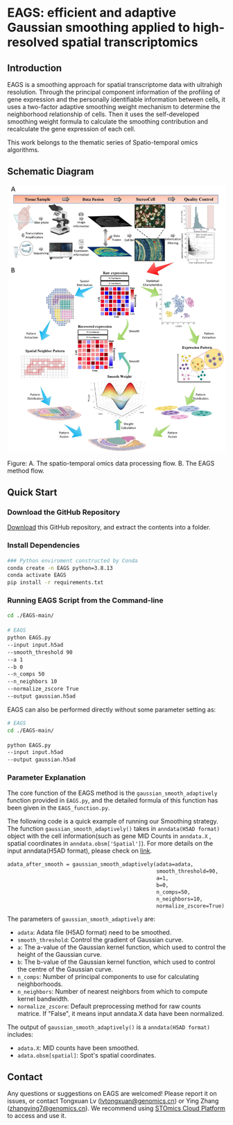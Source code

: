 # EAGS: efficient and adaptive Gaussian smoothing applied to high-resolved spatial transcriptomics
## Introduction
EAGS is a smoothing approach for spatial transcriptome data with ultrahigh resolution. 
Through the principal component information of the profiling of gene expression and the 
personally identifiable information between cells, it uses a two-factor adaptive smoothing 
weight mechanism to determine the neighborhood relationship of cells. Then it uses the 
self-developed smoothing weight formula to calculate the smoothing contribution and 
recalculate the gene expression of each cell.

This work belongs to the thematic series of Spatio-temporal omics algorithms.
## Schematic Diagram
![img.png](img/fig1.jpg)

Figure: A. The spatio-temporal omics data processing flow. B. The EAGS method flow.


## Quick Start

### Download the GitHub Repository
[Download](https://github.com/STOmics/EAGS/archive/refs/heads/main.zip) this GitHub repository, and extract the contents into a folder.


### Install Dependencies
```bash
### Python enviroment constructed by Conda
conda create -n EAGS python=3.8.13
conda activate EAGS
pip install -r requirements.txt
```

### Running EAGS Script from the Command-line

```bash
cd ./EAGS-main/

# EAGS
python EAGS.py
--input input.h5ad
--smooth_threshold 90
--a 1
--b 0
--n_comps 50
--n_neighbors 10
--normalize_zscore True
--output gaussian.h5ad
```

EAGS can also be performed directly without some parameter setting as:
```bash
# EAGS
cd ./EAGS-main/

python EAGS.py
--input input.h5ad
--output gaussian.h5ad
```

### Parameter Explanation

The core function of the EAGS method is the `gaussian_smooth_adaptively` function provided in `EAGS.py`, and the 
detailed formula of this function has been given in the `EAGS_function.py`.

The following code is a quick example of running our Smoothing strategy. The function `gaussian_smooth_adaptively()` takes 
in `anndata(H5AD format)` 
object with the cell information(such as gene MID Counts in `anndata.X` , spatial coordinates in `anndata.obsm['Spatial']`). 
For more details on the input anndata(H5AD format), please check on [link](https://anndata.readthedocs.io/en/latest/).

    adata_after_smooth = gaussian_smooth_adaptively(adata=adata,
                                                    smooth_threshold=90,
                                                    a=1,
                                                    b=0,
                                                    n_comps=50,
                                                    n_neighbors=10,
                                                    normalize_zscore=True)

The parameters of  `gaussian_smooth_adaptively` are:
- `adata`: Adata file (H5AD format) need to be smoothed.
- `smooth_threshold`: Control the gradient of Gaussian curve.
- `a`: The a-value of the Gaussian kernel function, which used to control the height of the Gaussian curve.
- `b`: The b-value of the Gaussian kernel function, which used to control the centre of the Gaussian curve.
- `n_comps`: Number of principal components to use for calculating neighborhoods. 
- `n_neighbors`: Number of nearest neighbors from which to compute kernel bandwidth.
- `normalize_zscore`: Default preprocessing method for raw counts matrice. If "False", it means input anndata.X data 
have been normalized.

The output of `gaussian_smooth_adaptively()` is a `anndata(H5AD format)` includes:
- `adata.X`: MID counts have been smoothed.
- `adata.obsm[spatial]`: Spot's spatial coordinates.


## Contact
Any questions or suggestions on EAGS are welcomed! Please report it on issues, 
or contact Tongxuan Lv (lvtongxuan@genomics.cn) or Ying Zhang (zhangying7@genomics.cn).
We recommend using [STOmics Cloud Platform](https://cloud.stomics.tech/) to access and use it.
